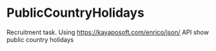 # PublicCountryHolidays
Recruitment task. Using https://kayaposoft.com/enrico/json/ API show public country holidays
